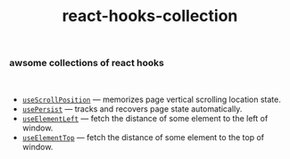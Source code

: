 <div align="center">
  <h1>
    <br/>
    <br/>
    react-hooks-collection
    <br/>
    <br/>
  </h1>
</div>

### awsome collections of react hooks

<br/>

- [`useScrollPosition`](./docs/useScrollPosition.md) &mdash; memorizes page vertical scrolling location state.
- [`usePersist`](./docs/usePersist.md) &mdash; tracks and recovers page state automatically.
- [`useElementLeft`](./docs/useElementLeft.md) &mdash; fetch the distance of some element to the left of window.
- [`useElementTop`](./docs/useElementTop.md) &mdash; fetch the distance of some element to the top of window.
